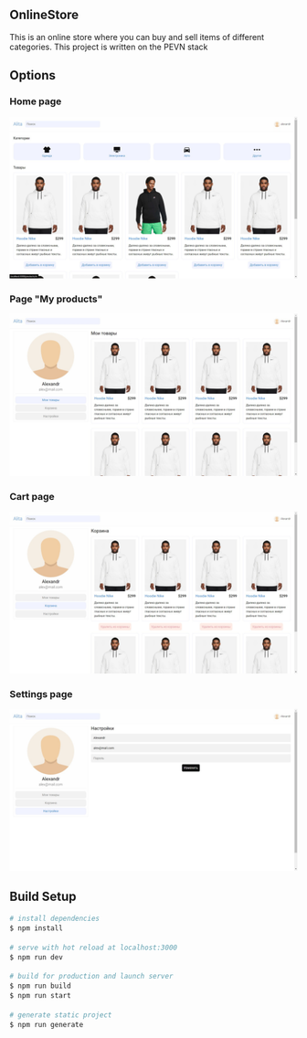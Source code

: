 ## OnlineStore

This is an online store where you can buy and sell items of different categories. This project is written on the PEVN stack

## Options

### Home page

<img src="./readmeImages/home.jpg" alt="home page" />

### Page "My products"

<img src="./readmeImages/MyProduct.jpg" alt="My products" />

### Cart page

<img src="./readmeImages/cart.jpg" alt="cart page" />

### Settings page

<img src="./readmeImages/settings.jpg" alt="settings page" />

## Build Setup

```bash
# install dependencies
$ npm install

# serve with hot reload at localhost:3000
$ npm run dev

# build for production and launch server
$ npm run build
$ npm run start

# generate static project
$ npm run generate
```